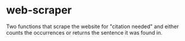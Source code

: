 # web-scraper

Two functions that scrape the website for "citation needed" and either counts the occurrences or returns the sentence it was found in.
